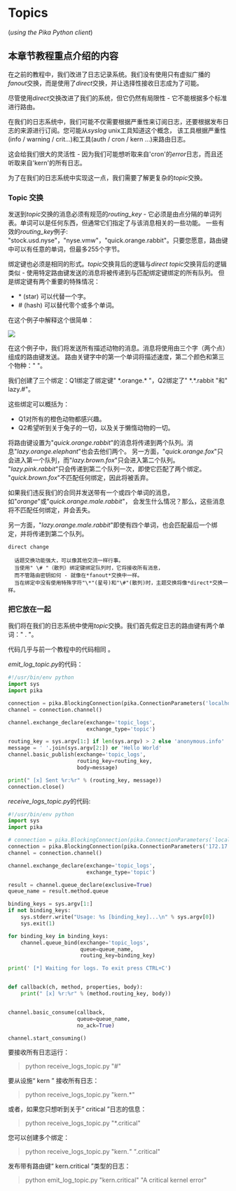# Topics

(*using the Pika Python client*)

## 本章节教程重点介绍的内容

在之前的教程中，我们改进了日志记录系统。我们没有使用只有虚拟广播的*fanout*交换，而是使用了*direct*交换，并让选择性接收日志成为了可能。

尽管使用*direct*交换改进了我们的系统，但它仍然有局限性 - 它不能根据多个标准进行路由。

在我们的日志系统中，我们可能不仅需要根据严重性来订阅日志，还要根据发布日志的来源进行订阅。您可能从*syslog* unix工具知道这个概念，
该工具根据严重性(info / warning / crit...)和工具(auth / cron / kern ...)来路由日志。

这会给我们很大的灵活性 - 因为我们可能想听取来自'cron'的*error*日志，而且还听取来自'kern'的所有日志。

为了在我们的日志系统中实现这一点，我们需要了解更复杂的*topic*交换。

### Topic 交换

发送到*topic*交换的消息必须有规范的*routing_key* - 它必须是由点分隔的单词列表。单词可以是任何东西，但通常它们指定了与该消息相关的一些功能。
一些有效的*routing_key*例子: "stock.usd.nyse"，"nyse.vmw"，"quick.orange.rabbit"。只要您愿意，路由键中可以有任意的单词，但最多255个字节。

绑定键也必须是相同的形式。*topic*交换背后的逻辑与*direct topic*交换背后的逻辑类似 - 使用特定路由键发送的消息将被传递到与匹配绑定键绑定的所有队列。
但是绑定键有两个重要的特殊情况：

- \* (star) 可以代替一个字。
- \# (hash) 可以替代零个或多个单词。

在这个例子中解释这个很简单：

![](https://img.vim-cn.com/c1/fffba56f2ba79a7d2dc5ed4867e6033bf41385.png)

在这个例子中，我们将发送所有描述动物的消息。消息将使用由三个字（两个点）组成的路由键发送。
路由关键字中的第一个单词将描述速度，第二个颜色和第三个物种：" <celerity> <color> <species> "。

我们创建了三个绑定：Q1绑定了绑定键" \*.orange.\* "，Q2绑定了" \*.\*.rabbit "和" lazy.\#"。

这些绑定可以概括为：

  - Q1对所有的橙色动物都感兴趣。
  - Q2希望听到关于兔子的一切，以及关于懒惰动物的一切。

将路由键设置为"*quick.orange.rabbit*"的消息将传递到两个队列。消息"*lazy.orange.elephant*"也会去他们两个。
另一方面，"*quick.orange.fox*"只会进入第一个队列，而"*lazy.brown.fox*"只会进入第二个队列。
"*lazy.pink.rabbit*"只会传递到第二个队列一次，即使它匹配了两个绑定。
"*quick.brown.fox*"不匹配任何绑定，因此将被丢弃。

如果我们违反我们的合同并发送带有一个或四个单词的消息，如"*orange*"或"*quick.orange.male.rabbit*"，
会发生什么情况？那么，这些消息将不匹配任何绑定，并会丢失。

另一方面，"*lazy.orange.male.rabbit*"即使有四个单词，也会匹配最后一个绑定，并将传递到第二个队列。

    direct change

      话题交换功能强大，可以像其他交流一样行事。
      当使用" \# "（散列）绑定键绑定队列时，它将接收所有消息，
      而不管路由密钥如何 - 就像在*fanout*交换中一样。
      当在绑定中没有使用特殊字符"\*"(星号)和"\#"(散列)时，主题交换将像*direct*交换一样。

### 把它放在一起

我们将在我们的日志系统中使用*topic*交换。我们首先假定日志的路由键有两个单词：" <facility>.<severity> "。

代码几乎与前一个教程中的代码相同 。

*emit_log_topic.py*的代码：

```python
#!/usr/bin/env python
import sys
import pika

connection = pika.BlockingConnection(pika.ConnectionParameters('localhost'))
channel = connection.channel()

channel.exchange_declare(exchange='topic_logs',
                         exchange_type='topic')

routing_key = sys.argv[1:] if len(sys.argv) > 2 else 'anonymous.info'
message = ' '.join(sys.argv[2:]) or 'Hello World'
channel.basic_publish(exchange='topic_logs',
                      routing_key=routing_key,
                      body=message)

print(" [x] Sent %r:%r" % (routing_key, message))
connection.close()
```

*receive_logs_topic.py*的代码:

```python
#!/usr/bin/env python
import sys
import pika

# connection = pika.BlockingConnection(pika.ConnectionParameters('localhost'))
connection = pika.BlockingConnection(pika.ConnectionParameters('172.17.0.2'))
channel = connection.channel()

channel.exchange_declare(exchange='topic_logs',
                         exchange_type='topic')

result = channel.queue_declare(exclusive=True)
queue_name = result.method.queue

binding_keys = sys.argv[1:]
if not binding_keys:
    sys.stderr.write("Usage: %s [binding_key]...\n" % sys.argv[0])
    sys.exit(1)

for binding_key in binding_keys:
    channel.queue_bind(exchange='topic_logs',
                       queue=queue_name,
                       routing_key=binding_key)

print(' [*] Waiting for logs. To exit press CTRL+C')


def callback(ch, method, properties, body):
    print(" [x] %r:%r" % (method.routing_key, body))


channel.basic_consume(callback,
                      queue=queue_name,
                      no_ack=True)

channel.start_consuming()
```

要接收所有日志运行：

> python receive_logs_topic.py "#"

要从设施“ kern ” 接收所有日志：

> python receive_logs_topic.py "kern.*"

或者，如果您只想听到关于“ critical ”日志的信息：

> python receive_logs_topic.py "*.critical"

您可以创建多个绑定：

> python receive_logs_topic.py "kern.*" "*.critical"

发布带有路由键“ kern.critical ”类型的日志：

> python emit_log_topic.py "kern.critical" "A critical kernel error"
